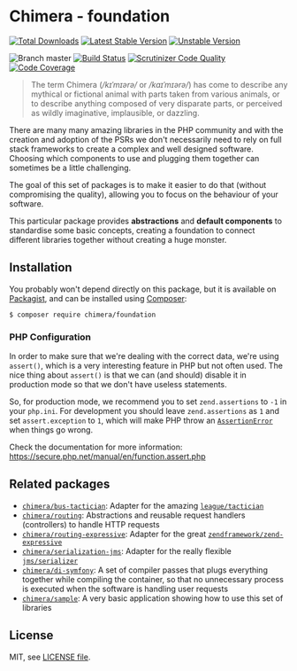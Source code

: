 # Chimera - foundation

[![Total Downloads](https://img.shields.io/packagist/dt/chimera/foundation.svg?style=flat-square)](https://packagist.org/packages/chimera/foundation)
[![Latest Stable Version](https://img.shields.io/packagist/v/chimera/foundation.svg?style=flat-square)](https://packagist.org/packages/chimera/foundation)
[![Unstable Version](https://img.shields.io/packagist/vpre/chimera/foundation.svg?style=flat-square)](https://packagist.org/packages/chimera/foundation)

![Branch master](https://img.shields.io/badge/branch-master-brightgreen.svg?style=flat-square)
[![Build Status](https://img.shields.io/travis/chimeraphp/foundation/master.svg?style=flat-square)](http://travis-ci.org/#!/chimeraphp/foundation)
[![Scrutinizer Code Quality](https://img.shields.io/scrutinizer/g/chimeraphp/foundation/master.svg?style=flat-square)](https://scrutinizer-ci.com/g/chimeraphp/foundation/?branch=master)
[![Code Coverage](https://img.shields.io/scrutinizer/coverage/g/chimeraphp/foundation/master.svg?style=flat-square)](https://scrutinizer-ci.com/g/chimeraphp/foundation/?branch=master)

> The term Chimera (_/kɪˈmɪərə/_ or _/kaɪˈmɪərə/_) has come to describe any
mythical or fictional animal with parts taken from various animals, or to 
describe anything composed of very disparate parts, or perceived as wildly
imaginative, implausible, or dazzling.

There are many many amazing libraries in the PHP community and with the creation
and adoption of the PSRs we don't necessarily need to rely on full stack
frameworks to create a complex and well designed software. Choosing which
components to use and plugging them together can sometimes be a little
challenging.

The goal of this set of packages is to make it easier to do that (without
compromising the quality), allowing you to focus on the behaviour of your
software.

This particular package provides **abstractions** and **default components**
to standardise some basic concepts, creating a foundation to connect different
libraries together without creating a huge monster.

## Installation

You probably won't depend directly on this package, but it is available on [Packagist](http://packagist.org/packages/chimera/foundation),
and can be installed using [Composer](http://getcomposer.org):

```shell
$ composer require chimera/foundation
```

### PHP Configuration

In order to make sure that we're dealing with the correct data, we're using `assert()`,
which is a very interesting feature in PHP but not often used. The nice thing
about `assert()` is that we can (and should) disable it in production mode so
that we don't have useless statements.

So, for production mode, we recommend you to set `zend.assertions` to `-1` in your `php.ini`.
For development you should leave `zend.assertions` as `1` and set `assert.exception` to `1`, which
will make PHP throw an [`AssertionError`](https://secure.php.net/manual/en/class.assertionerror.php)
when things go wrong.

Check the documentation for more information: https://secure.php.net/manual/en/function.assert.php

## Related packages

* [`chimera/bus-tactician`](https://github.com/chimeraphp/bus-tactician): Adapter
for the amazing [`league/tactician`](https://github.com/thephpleague/tactician)
* [`chimera/routing`](https://github.com/chimeraphp/routing): Abstractions and
reusable request handlers (controllers) to handle HTTP requests
* [`chimera/routing-expressive`](https://github.com/chimeraphp/routing-expressive): Adapter
for the great [`zendframework/zend-expressive`](https://github.com/zendframework/zend-expressive)
* [`chimera/serialization-jms`](https://github.com/chimeraphp/serialization-jms): Adapter
for the really flexible [`jms/serializer`](https://github.com/schmittjoh/serializer)
* [`chimera/di-symfony`](https://github.com/chimeraphp/di-symfony): A set of
compiler passes that plugs everything together while compiling the container, so that
no unnecessary process is executed when the software is handling user requests
* [`chimera/sample`](https://github.com/chimeraphp/sample): A very basic
application showing how to use this set of libraries

## License

MIT, see [LICENSE file](https://github.com/chimeraphp/foundation/blob/master/LICENSE).
